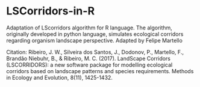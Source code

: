 # LSCorridors-in-R
Adaptation of LScorridors algorithm for R language.
The algorithm, originally developed in python language, simulates ecological corridors regarding organism landscape perspective.
Adapted by Felipe Martello

Citation:
Ribeiro, J. W., Silveira dos Santos, J., Dodonov, P., Martello, F., Brandão Niebuhr, B., & Ribeiro, M. C. (2017). LandScape Corridors (LSCORRIDORS): a new software package for modelling ecological corridors based on landscape patterns and species requirements. Methods in Ecology and Evolution, 8(11), 1425-1432.



